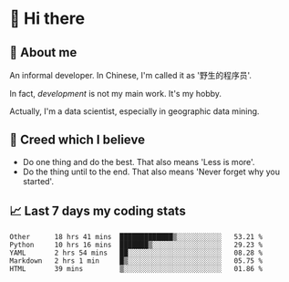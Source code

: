 # 👋 Hi there

## :speech_balloon: About me

An informal developer. In Chinese, I'm called it as '野生的程序员'.

In fact, _development_ is not my main work. It's my hobby.

Actually, I'm a data scientist, especially in geographic data mining.

## :see_no_evil: Creed which I believe

- Do one thing and do the best. That also means 'Less is more'.
- Do the thing until to the end. That also means 'Never forget why you started'.

## :chart_with_upwards_trend: Last 7 days my coding stats

<!--START_SECTION:waka-->
```text
Other      18 hrs 41 mins  █████████████▒░░░░░░░░░░░   53.21 % 
Python     10 hrs 16 mins  ███████▒░░░░░░░░░░░░░░░░░   29.23 % 
YAML       2 hrs 54 mins   ██░░░░░░░░░░░░░░░░░░░░░░░   08.28 % 
Markdown   2 hrs 1 min     █▒░░░░░░░░░░░░░░░░░░░░░░░   05.75 % 
HTML       39 mins         ▒░░░░░░░░░░░░░░░░░░░░░░░░   01.86 % 
```
<!--END_SECTION:waka-->
